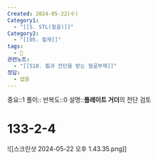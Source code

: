 ```yaml
---
Created: 2024-05-22(수)
Category1:
  - "[[5. STL(철골)]]"
Category2:
  - "[[05. 휨재]]"
tags:
  - 🧮
관련노트:
  - "[[S10. 휨과 전단을 받는 철골부재]]"
정답:
  - 없음
---
```

중요::1
풀이::
반복도::0
설명::**플레이트 거더**의 전단 검토
#  133-2-4

![[스크린샷 2024-05-22 오후 1.43.35.png]]